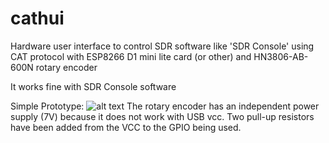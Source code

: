 # cathui
Hardware user interface to control SDR software like 'SDR Console' using CAT protocol with ESP8266 D1 mini lite card (or other) and HN3806-AB-600N rotary encoder

It works fine with SDR Console software

Simple Prototype:
![alt text](https://github.com/Potatof/cathui/blob/master/docs/proto.jpg)
The rotary encoder has an independent power supply (7V) because it does not work with USB vcc.
Two pull-up resistors have been added from the VCC to the GPIO being used.
